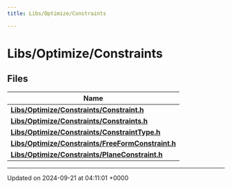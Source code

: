 ```yaml
---
title: Libs/Optimize/Constraints

---
```


# Libs/Optimize/Constraints



## Files

| Name           |
| -------------- |
| **[Libs/Optimize/Constraints/Constraint.h](../Files/Constraint_8h.md#file-constraint.h)**  |
| **[Libs/Optimize/Constraints/Constraints.h](../Files/Constraints_8h.md#file-constraints.h)**  |
| **[Libs/Optimize/Constraints/ConstraintType.h](../Files/ConstraintType_8h.md#file-constrainttype.h)**  |
| **[Libs/Optimize/Constraints/FreeFormConstraint.h](../Files/FreeFormConstraint_8h.md#file-freeformconstraint.h)**  |
| **[Libs/Optimize/Constraints/PlaneConstraint.h](../Files/PlaneConstraint_8h.md#file-planeconstraint.h)**  |






-------------------------------

Updated on 2024-09-21 at 04:11:01 +0000
